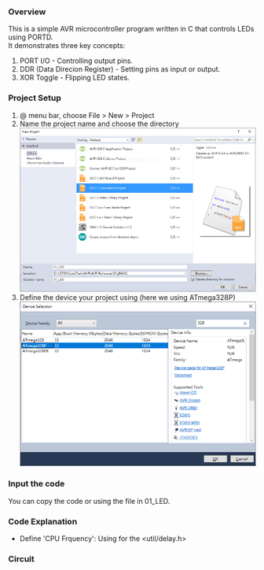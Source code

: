 ### Overview
This is a simple AVR microcontroller program written in C that controls LEDs using PORTD.  
It demonstrates three key concepts:  
1. PORT I/O - Controlling output pins.
2. DDR (Data Direcion Register) - Setting pins as input or output.
3. XOR Toggle - Flipping LED states.

### Project Setup
1. @ menu bar, choose File > New > Project
2. Name the project name and choose the directory   
![Name Project](Create_Project.PNG)
3. Define the device your project using (here we using ATmega328P)
![Device Select](Device_Select.PNG)

### Input the code
You can copy the code or using the file in 01_LED.

### Code Explanation
- Define 'CPU Frquency': Using for the <util/delay.h>

### Circuit